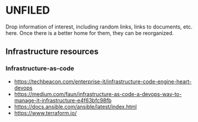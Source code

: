 # UNFILED

Drop information of interest, including random links, 
links to documents, etc. here. Once there is a better home for them, 
they can be reorganized.


## Infrastructure resources

### Infrastructure-as-code

- https://techbeacon.com/enterprise-it/infrastructure-code-engine-heart-devops
- https://medium.com/faun/infrastructure-as-code-a-devops-way-to-manage-it-infrastructure-e4f63bfc98fb
- https://docs.ansible.com/ansible/latest/index.html
- https://www.terraform.io/
